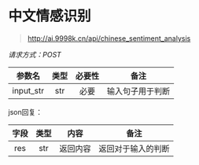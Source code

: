 # 中文情感识别

> http://ai.9998k.cn/api/chinese_sentiment_analysis

*请求方式：POST*

|  参数名   | 类型 | 必要性 |       备注       |
| :-------: | :--: | :----: | :--------------: |
| input_str | str  |  必要  | 输入句子用于判断 |

json回复：

| 字段 | 类型 |   内容   |        备注        |
| :--: | :--: | :------: | :----------------: |
| res  | str  | 返回内容 | 返回对于输入的判断 |

